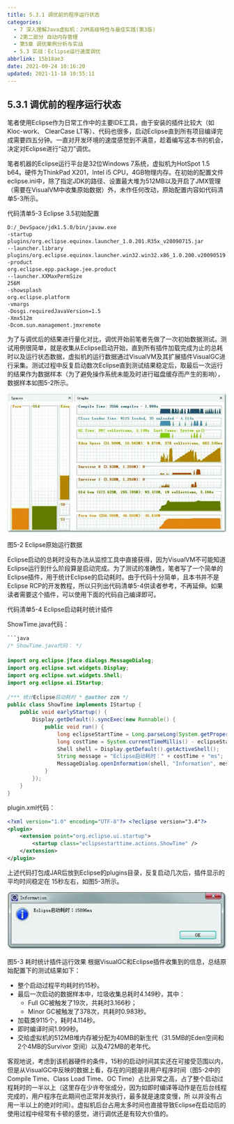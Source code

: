 ```yaml
---
title: 5.3.1 调优前的程序运行状态
categories: 
  - 7 深入理解Java虛拟机：JVM高级特性与最佳实践(第3版)
  - 2第二部分 自动内存管理
  - 第5章 调优案例分析与实战
  - 5.3 实战：Eclipse运行速度调优
abbrlink: 15b18ae3
date: 2021-09-24 10:16:20
updated: 2021-11-18 10:55:11
---
```

## 5.3.1 调优前的程序运行状态
笔者使用Eclipse作为日常工作中的主要IDE工具，由于安装的插件比较大（如Kloc-work、 ClearCase LT等）、代码也很多，启动Eclipse直到所有项目编译完成需要四五分钟。一直对开发环境的速度感觉到不满意，趁着编写这本书的机会，决定对Eclipse进行“动刀”调优。

笔者机器的Eclipse运行平台是32位Windows 7系统，虚拟机为HotSpot 1.5 b64。硬件为ThinkPad X201，Intel i5 CPU，4GB物理内存。在初始的配置文件eclipse.ini中，除了指定JDK的路径、设置最大堆为512MB以及开启了JMX管理（需要在VisualVM中收集原始数据）外，未作任何改动，原始配置内容如代码清单5-3所示。

代码清单5-3 Eclipse 3.5初始配置
```
D:/_DevSpace/jdk1.5.0/bin/javaw.exe 
-startup 
plugins/org.eclipse.equinox.launcher_1.0.201.R35x_v20090715.jar 
--launcher.library 
plugins/org.eclipse.equinox.launcher.win32.win32.x86_1.0.200.v20090519 
-product 
org.eclipse.epp.package.jee.product 
--launcher.XXMaxPermSize 
256M 
-showsplash 
org.eclipse.platform 
-vmargs 
-Dosgi.requiredJavaVersion=1.5 
-Xmx512m 
-Dcom.sun.management.jmxremote
```
为了与调优后的结果进行量化对比，调优开始前笔者先做了一次初始数据测试。测试用例很简单，就是收集从Eclipse启动开始，直到所有插件加载完成为止的总耗时以及运行状态数据，虚拟机的运行数据通过VisualVM及其扩展插件VisualGC进行采集。测试过程中反复启动数次Eclipse直到测试结果稳定后，取最后一次运行的结果作为数据样本（为了避免操作系统未能及时进行磁盘缓存而产生的影响），数据样本如图5-2所示。

![image-20210919112606221](https://raw.githubusercontent.com/lanlan2017/images/master/Blog/Sum/20210919112606.png)

图5-2 Eclipse原始运行数据 

Eclipse启动的总耗时没有办法从监控工具中直接获得，因为VisualVM不可能知道Eclipse运行到什么阶段算是启动完成。为了测试的准确性，笔者写了一个简单的Eclipse插件，用于统计Eclipse的启动耗时。由于代码十分简单，且本书并不是Eclipse RCP的开发教程，所以只列出代码清单5-4供读者参考，不再延伸。如果读者需要这个插件，可以使用下面的代码自己编译即可。

代码清单5-4 Eclipse启动耗时统计插件

ShowTime.java代码： 
```java
```java
/* ShowTime.java代码： */

import org.eclipse.jface.dialogs.MessageDialog;
import org.eclipse.swt.widgets.Display;
import org.eclipse.swt.widgets.Shell;
import org.eclipse.ui.IStartup;

/*** 统计Eclipse启动耗时 * @author zzm */
public class ShowTime implements IStartup {
    public void earlyStartup() {
        Display.getDefault().syncExec(new Runnable() {
            public void run() {
                long eclipseStartTime = Long.parseLong(System.getProperty("eclipse.startTime"));
                long costTime = System.currentTimeMillis() - eclipseStartTime;
                Shell shell = Display.getDefault().getActiveShell();
                String message = "Eclipse启动耗时：" + costTime + "ms";
                MessageDialog.openInformation(shell, "Information", message);
            }
        });
    }
}
```
plugin.xml代码：
```xml
<?xml version="1.0" encoding="UTF-8"?> <?eclipse version="3.4"?>
<plugin>
    <extension point="org.eclipse.ui.startup">
        <startup class="eclipsestarttime.actions.ShowTime" />
    </extension>
</plugin>
```
上述代码打包成JAR后放到Eclipse的plugins目录，反复启动几次后，插件显示的平均时间稳定在 15秒左右，如图5-3所示。

![image-20210919113033359](https://raw.githubusercontent.com/lanlan2017/images/master/Blog/Sum/20210919113033.png)

图5-3 耗时统计插件运行效果
根据VisualGC和Eclipse插件收集到的信息，总结原始配置下的测试结果如下：
- 整个启动过程平均耗时约15秒。
- 最后一次启动的数据样本中，垃圾收集总耗时4.149秒，其中：
  - Full GC被触发了19次，共耗时3.166秒；
  - Minor GC被触发了378次，共耗时0.983秒。
- 加载类9115个，耗时4.114秒。
- 即时编译时间1.999秒。
- 交给虚拟机的512MB堆内存被分配为40MB的新生代（31.5MB的Eden空间和2个4MB的Survivor 空间）以及472MB的老年代。

客观地说，考虑到该机器硬件的条件，15秒的启动时间其实还在可接受范围以内，但是从VisualGC中反映的数据上看，存在的问题是非用户程序时间（图5-2中的Compile Time、Class Load Time、GC Time）占比非常之高，占了整个启动过程耗时的一半以上（这里存在少许夸张成分，因为如即时编译等动作是在后台线程完成的，用户程序在此期间也正常并发执行，最多就是速度变慢，所
以并没有占用一半以上的绝对时间）。虚拟机后台占用太多时间也直接导致Eclipse在启动后的使用过程中经常有卡顿的感觉，进行调优还是有较大价值的。

